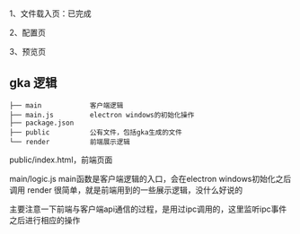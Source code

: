 ##

1、文件载入页：已完成

2、配置页

3、预览页



## gka 逻辑

```
├── main            客户端逻辑
├── main.js         electron windows的初始化操作
├── package.json
├── public          公有文件，包括gka生成的文件
└── render          前端展示逻辑
```


public/index.html，前端页面

main/logic.js       main函数是客户端逻辑的入口，会在electron windows初始化之后调用
render              很简单，就是前端用到的一些展示逻辑，没什么好说的

主要注意一下前端与客户端api通信的过程，是用过ipc调用的，这里监听ipc事件之后进行相应的操作